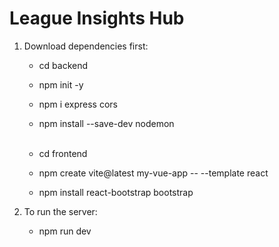 # League Insights Hub

1. Download dependencies first:<br>

   - cd backend<br>
   - npm init -y<br>
   - npm i express cors<br>
   - npm install --save-dev nodemon<br><br>

   - cd frontend<br>
   - npm create vite@latest my-vue-app -- --template react<br>
   - npm install react-bootstrap bootstrap<br>

2. To run the server:<br>
   - npm run dev
